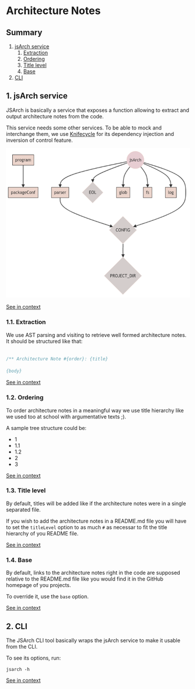 [//]: # ( )
[//]: # (This file is automatically generated by the `jsarch`)
[//]: # (module. Do not change it elsewhere, changes would)
[//]: # (be overriden.)
[//]: # ( )
# Architecture Notes

## Summary

1. [jsArch service](#1-jsarch-service)
   1. [Extraction](#11-extraction)
   2. [Ordering](#12-ordering)
   3. [Title level](#13-title-level)
   4. [Base](#14-base)
2. [CLI](#2-cli)


## 1. jsArch service

JSArch is basically a service that exposes a function allowing
 to extract and output architecture notes from the code.

This service needs some other services. To be able to mock and
 interchange them, we use
 [Knifecycle](https://github.com/nfroidure/knifecycle) for its
 dependency injection and inversion of control feature.

![Dependencies Graph](./DEPENDENCIES.mmd.png)

[See in context](./src/jsarch.js#L71-L82)



### 1.1. Extraction

We use AST parsing and visiting to retrieve well formed
architecture notes. It should be structured like that:
```js

/** Architecture Note #{order}: {title}

{body}
```

[See in context](./src/jsarch.js#L265-L275)



### 1.2. Ordering

To order architecture notes in a meaningful way we
 use title hierarchy like we used too at school with
 argumentative texts ;).

A sample tree structure could be:
- 1
- 1.1
- 1.2
- 2
- 3

[See in context](./src/compareNotes.js#L1-L14)



### 1.3. Title level

By default, titles will be added like if the architecture
 notes were in a single separated file.

If you wish to add the architecture notes in a README.md file
 you will have to set the `titleLevel` option to as much `#`
 as necessar to fit the title hierarchy of you README file.

[See in context](./src/jsarch.js#L49-L57)



### 1.4. Base

By default, links to the architecture notes right in the code
 are supposed relative to the README.md file like you would
 find it in the GitHub homepage of you projects.

To override it, use the `base` option.

[See in context](./src/jsarch.js#L60-L68)



## 2. CLI

The JSArch CLI tool basically wraps the jsArch service
to make it usable from the CLI.

To see its options, run:
```
jsarch -h
```

[See in context](./src/runJSArch.js#L1-L10)

